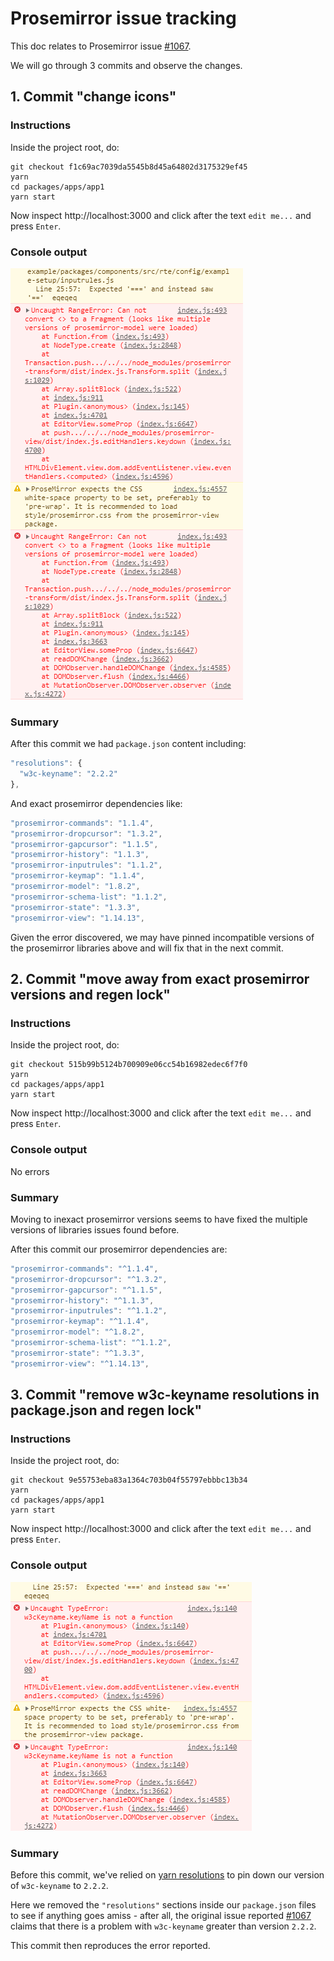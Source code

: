 # Prosemirror issue tracking

This doc relates to Prosemirror issue [#1067](https://github.com/ProseMirror/prosemirror/issues/1067).

We will go through 3 commits and observe the changes.

## 1. Commit "change icons"

### Instructions

Inside the project root, do:

```
git checkout f1c69ac7039da5545b8d45a64802d3175329ef45
yarn
cd packages/apps/app1
yarn start
```

Now inspect http://localhost:3000 and click after the text `edit me...` and press `Enter`.

### Console output

![](./issue-after-commit-f1c69ac7039da5545b8d45a64802d3175329ef45.png?raw=true)

### Summary

After this commit we had `package.json` content including:

```js
"resolutions": {
  "w3c-keyname": "2.2.2"
},
```

And exact prosemirror dependencies like:

```js
"prosemirror-commands": "1.1.4",
"prosemirror-dropcursor": "1.3.2",
"prosemirror-gapcursor": "1.1.5",
"prosemirror-history": "1.1.3",
"prosemirror-inputrules": "1.1.2",
"prosemirror-keymap": "1.1.4",
"prosemirror-model": "1.8.2",
"prosemirror-schema-list": "1.1.2",
"prosemirror-state": "1.3.3",
"prosemirror-view": "1.14.13",
```

Given the error discovered, we may have pinned incompatible versions of the prosemirror
libraries above and will fix that in the next commit.

## 2. Commit "move away from exact prosemirror versions and regen lock"

### Instructions

Inside the project root, do:

```
git checkout 515b99b5124b700909e06cc54b16982edec6f7f0
yarn
cd packages/apps/app1
yarn start
```

Now inspect http://localhost:3000 and click after the text `edit me...` and press `Enter`.

### Console output

No errors

### Summary

Moving to inexact prosemirror versions seems to have fixed the multiple versions of libraries issues found before.

After this commit our prosemirror dependencies are:

```js
"prosemirror-commands": "^1.1.4",
"prosemirror-dropcursor": "^1.3.2",
"prosemirror-gapcursor": "^1.1.5",
"prosemirror-history": "^1.1.3",
"prosemirror-inputrules": "^1.1.2",
"prosemirror-keymap": "^1.1.4",
"prosemirror-model": "^1.8.2",
"prosemirror-schema-list": "^1.1.2",
"prosemirror-state": "^1.3.3",
"prosemirror-view": "^1.14.13",
```

## 3. Commit "remove w3c-keyname resolutions in package.json and regen lock"

### Instructions

Inside the project root, do:

```
git checkout 9e55753eba83a1364c703b04f55797ebbbc13b34
yarn
cd packages/apps/app1
yarn start
```

Now inspect http://localhost:3000 and click after the text `edit me...` and press `Enter`.

### Console output

![](./issue-after-commit-9e55753eba83a1364c703b04f55797ebbbc13b34.png?raw=true)

### Summary

Before this commit, we've relied on [yarn resolutions](https://classic.yarnpkg.com/en/docs/selective-version-resolutions/) to pin down our version of `w3c-keyname` to `2.2.2`.

Here we removed the `"resolutions"` sections inside our `package.json` files to see if anything goes
amiss - after all, the original issue reported [#1067](https://github.com/ProseMirror/prosemirror/issues/1067)
claims that there is a problem with `w3c-keyname` greater than version `2.2.2`.

This commit then reproduces the error reported.
